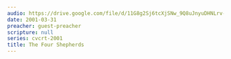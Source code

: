 ```yaml
---
audio: https://drive.google.com/file/d/11G8g2Sj6tcXjSNw_9Q8uJnyuDHNLrv-F/view
date: 2001-03-31
preacher: guest-preacher
scripture: null
series: cvcrt-2001
title: The Four Shepherds
---
```

